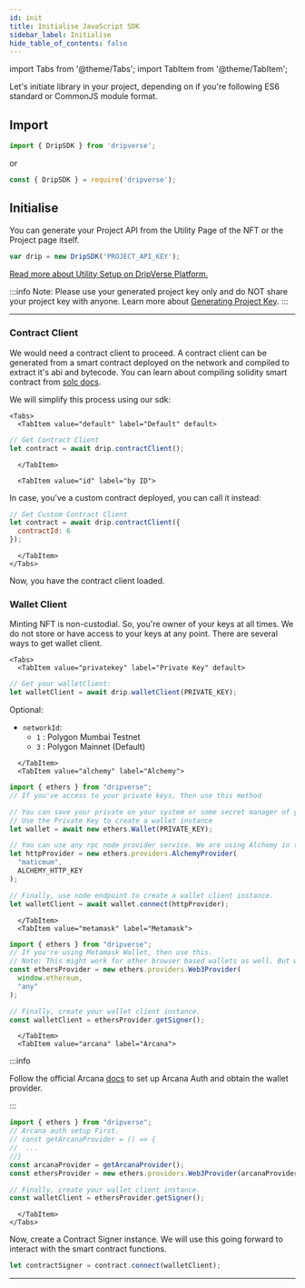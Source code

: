 ```yaml
---
id: init
title: Initialise JavaScript SDK
sidebar_label: Initialise
hide_table_of_contents: false
---
```

import Tabs from '@theme/Tabs';
import TabItem from '@theme/TabItem';

Let's initiate library in your project, depending on if you're following ES6 standard or CommonJS module format.

## Import

```js
import { DripSDK } from 'dripverse';
```

or

```js
const { DripSDK } = require('dripverse');
```

## Initialise

You can generate your Project API from the Utility Page of the NFT or the Project page itself.

```js
var drip = new DripSDK('PROJECT_API_KEY');
```

[Read more about Utility Setup on DripVerse Platform.](../../guide/utility/gatekeeper/setup.md)

<!-- If you want to work on `local` or `alpha`, please add the following:
```js
var drip = new DripSDK('2bd97fd02911eb060b259167676800b2f15e3336', 'alpha');
``` -->
:::info
Note: Please use your generated project key only and do NOT share your project key with anyone. Learn more about [Generating Project Key](../../guide/utility/gatekeeper/setup.md).
:::

---

### Contract Client

We would need a contract client to proceed. A contract client can be generated from a smart contract deployed on the network and compiled to extract it's abi and bytecode. You can learn about compiling solidity smart contract from [solc docs](https://docs.soliditylang.org/en/v0.8.17/using-the-compiler.html).

We will simplify this process using our sdk:

```mdx-code-block
<Tabs>
  <TabItem value="default" label="Default" default>
```

```js
// Get Contract Client
let contract = await drip.contractClient();
```

<!-- ```mdx-code-block
  </TabItem>

  <TabItem value="standard" label="by Standard">
```

In case, you have a specific standard in mind, you can call this instead:
```js
// Get Custom Contract Client by Standard
let contract = await drip.contractClient({
  contractStandard: 'ERC721'
});
```
Currently, supported Standards:
- `ERC721`
- `ERC1155` -->

<!-- ```mdx-code-block
  </TabItem>

  <TabItem value="chain" label="by Chain ID">
```

In case, you have a specific standard in mind, you can call this instead:
```js
// Get Custom Contract Client by Standard
let contract = await drip.contractClient({
  chainId: '80001'
});
```
Currently, supported Chain IDs:
- `80001` : Polygon Mumbai Testnet
- `137` : Polygon Mainnet -->

```mdx-code-block
  </TabItem>

  <TabItem value="id" label="by ID">
```

In case, you've a custom contract deployed, you can call it instead:

```js
// Get Custom Contract Client
let contract = await drip.contractClient({
  contractId: 6
});
```

```mdx-code-block
  </TabItem>
</Tabs>
```

Now, you have the contract client loaded.

### Wallet Client

Minting NFT is non-custodial. So, you're owner of your keys at all times. We do not store or have access to your keys at any point.
There are several ways to get wallet client.

```mdx-code-block
<Tabs>
  <TabItem value="privatekey" label="Private Key" default>
```

```js
// Get your walletClient:
let walletClient = await drip.walletClient(PRIVATE_KEY);
```

Optional:

- `networkId`:
  - `1` : Polygon Mumbai Testnet
  - `3` : Polygon Mainnet (Default)

```mdx-code-block
  </TabItem>
  <TabItem value="alchemy" label="Alchemy">
```

```js
import { ethers } from "dripverse";
// If you've access to your private keys, then use this method

// You can save your private on your system or some secret manager of your choice.
// Use the Private Key to create a wallet instance
let wallet = await new ethers.Wallet(PRIVATE_KEY);

// You can use any rpc node provider service. We are using Alchemy in this example. You can use Infura or QuickNode as well.
let httpProvider = new ethers.providers.AlchemyProvider(
  "maticmum",
  ALCHEMY_HTTP_KEY
);

// Finally, use node endpoint to create a wallet client instance.
let walletClient = await wallet.connect(httpProvider);
```

```mdx-code-block
  </TabItem>
  <TabItem value="metamask" label="Metamask">
```

```js
import { ethers } from "dripverse";
// If you're using Metamask Wallet, then use this.
// Note: This might work for other browser based wallets as well. But we've not tested them all. If there's a wallet that you'd like it work with and currently doesn't, please reach out to us and we can work with you to support your wallet.
const ethersProvider = new ethers.providers.Web3Provider(
  window.ethereum,
  "any"
);

// Finally, create your wallet client instance.
const walletClient = ethersProvider.getSigner();
```

```mdx-code-block
  </TabItem>
  <TabItem value="arcana" label="Arcana">
```

:::info

Follow the official Arcana [docs](https://docs.arcana.network/howto/arcana_wallet/wallet_sign.html) to set up Arcana Auth and obtain the wallet provider.

:::

```js
import { ethers } from "dripverse";
// Arcana auth setup First.
// const getArcanaProvider = () => {
//  ...
//}
const arcanaProvider = getArcanaProvider();
const ethersProvider = new ethers.providers.Web3Provider(arcanaProvider, "any");

// Finally, create your wallet client instance.
const walletClient = ethersProvider.getSigner();
```

```mdx-code-block
  </TabItem>
</Tabs>
```

Now, create a Contract Signer instance. We will use this going forward to interact with the smart contract functions.

```js
let contractSigner = contract.connect(walletClient);
```

---
